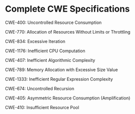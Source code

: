 

# Complete CWE Specifications

CWE-400: Uncontrolled Resource Consumption

CWE-770: Allocation of Resources Without Limits or Throttling

CWE-834: Excessive Iteration

CWE-1176: Inefficient CPU Computation

CWE-407: Inefficient Algorithmic Complexity

CWE-789: Memory Allocation with Excessive Size Value

CWE-1333: Inefficient Regular Expression Complexity

CWE-674: Uncontrolled Recursion

CWE-405: Asymmetric Resource Consumption (Amplification)

CWE-410: Insufficient Resource Pool